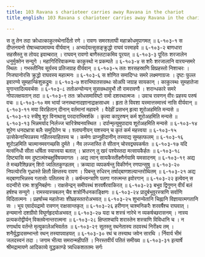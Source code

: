 ```yaml
---
title: 103 Ravana s charioteer carries away Ravana in the chariot
title_english: 103 Ravana s charioteer carries away Ravana in the chariot

---
```

<div class="audioEmbed"  caption="श्रीराम-हरिसीताराममूर्ति-घनपाठिभ्यां वचनम्" src="https://archive.org/download/Ramayana-recitation-Sriram-harisItArAmamUrti-Ghanapaati-v2/Kanda_6/Kanda_6_YK-103-Ravana_s_charioteer_carries_away_Ravana_in_the_chariot_0.mp3"></div>
स तु तेन तदा क्रोधात्काकुत्स्थेनार्दितो रणे ।  
रावणः समरश्लाघी महाक्रोधमुपागमत् ॥ ६-१०३-१  
स दीप्तनयनो रोषाच्चापमायम्य वीर्यवान् ।  
अभ्यर्दयत्सुसङ्क्रुद्धो राघवं परमाहवे ॥ ६-१०३-२  
बाणधारा सहस्रैस्तु स तोयद इवाम्बरात् ।  
राघवन् रावणो बाणैस्तटाकमिव पूरयत् ॥ ६-१०३-३  
पूरितः शरजालेन धनुर्मुक्तेन सन्युगे ।  
महागिरिरिवाकम्प्यः काकुस्थो न प्रकम्पते ॥ ६-१०३-४  
स शरैः शरजालानि वारयन्समरे स्थितः ।  
गभस्तीनिव सूर्यस्य प्रतिजग्राह वीर्यवान् ॥ ६-१०३-५  
ततः शरसहस्राणि क्षिप्रहस्तो निशाचरः ।  
निजघानोरसि क्रुद्धो राघवस्य महात्मनः ॥ ६-१०३-६  
स शोणित समादिग्धः समरे लक्ष्मणाग्रजः ।  
दृष्टः फुल्ल इवारण्ये सुमहान्किंशुकद्रुमः ॥ ६-१०३-७  
शराभिघातसन्रब्धः सोअपि जग्राह सायकान् ।  
काकुत्स्थः सुमहातेजा युगान्तादित्यवर्चसः ॥ ६-१०३-८  
ततोअन्योन्यन् सुसन्रब्धावुभौ तौ रामरावणौ ।  
शरान्धकारे समरे नोपालक्षयतान् तदा ॥ ६-१०३-९  
ततः क्रोधसमाविष्टो रामो दशरथात्मजः ।  
उवाच रावणन् वीरः प्रहस्य परुषं वचः ॥ ६-१०३-१०  
मम भार्या जनस्थानादज्ञानाद्राक्षसाधम ।  
हृता ते विवशा यस्मात्तस्मात्त्वं नासि वीर्यवान् ॥ ६-१०३-११  
मया विरहितान् दीनान् वर्तमानां महावने ।  
वैदेहीं प्रसभन् हृत्वा शूरोअहमिति मन्यसे ॥ ६-१०३-१२  
स्त्रीषु शूर विनाथासु परदाराभिमर्शके ।  
कृत्वा कापुरुषन् कर्म शूरोअहमिति मन्यसे ॥ ६-१०३-१३  
भिन्नमर्याद निर्लज्ज चारित्रेष्वनवस्थित ।  
दर्पान्मृत्युमुपादाय शूरोअहमिति मन्यसे ॥ ६-१०३-१४  
शूरेण धनदभ्रात्रा बलैः समुदितेन च ।  
श्लाघनीयन् यशस्यन् च कृतं कर्म महत्त्वया ॥ ६-१०३-१५  
उत्सेकेनाभिपन्नस्य गर्हितस्याहितस्य च ।  
कर्मणः प्राप्नुहीदानीन् तस्याद्य सुमहत्फलम् ॥ ६-१०३-१६  
शूरोऽहमिति चात्मानमवगच्छसि दुर्मते ।  
नैव लज्जास्ति ते सीतान् चोरवद्व्यपकर्षतः ॥ ६-१०३-१७  
यदि मत्संनिधौ सीता धर्षिता स्यात्त्वया बलात् ।  
भ्रातरन् तु खरं पश्येस्तदा मत्सायकैर्हतः ॥ ६-१०३-१८  
दिष्ट्यासि मम दुष्टात्मंश्चक्षुर्विषयमागतः ।  
अद्य त्वान् सायकैस्तीक्ष्णैर्नयामि यमसादनम् ॥ ६-१०३-१९  
अद्य ते मच्छरैश्छिन्नन् शिरो ज्वलितकुण्डलम् ।  
क्रव्यादा व्यपकर्षन्तु विकीर्णन् रणपान्सुषु ॥ ६-१०३-२०  
निपत्योरसि गृध्रास्ते क्षितौ क्षिप्तस्य रावण ।  
पिबन्तु रुधिरन् तर्षाद्बाणशल्यान्तरोथितम् ॥ ६-१०३-२१  
अद्य मद्बाणाभिन्नस्य गतासोः पतितस्य ते ।  
कर्षन्त्वन्त्राणि पतगा गरुत्मन्त इवोरगान् ॥ ६-१०३-२२  
इत्येवन् स वदन्वीरो रामः शत्रुनिबर्हणः ।  
राक्षसेन्द्रन् समीपस्थं शरवर्षैरवाकिरत् ॥ ६-१०३-२३  
बभूव द्विगुणन् वीर्यं बलं हर्षश्च सन्युगे ।  
रामस्यास्त्रबलन् चैव शत्रोर्निधनकाङ्क्षिणः ॥ ६-१०३-२४  
प्रादुर्बभूवुरस्त्राणि सर्वाणि विदितात्मनः ।  
प्रहर्षाच्च महातेजाः शीघ्रहस्ततरोअभवत् ॥ ६-१०३-२५  
शुभान्येतानि चिह्नानि विज्ञायात्मगतानि सः ।  
भूय एवार्दयद्रामो रावणन् राक्षसान्तकृत् ॥ ६-१०३-२६  
हरीणान् चाश्मनिकरैः शरवर्षैश्च राघवात् ।  
हन्यमानो दशग्रीवो विघूर्णहृदयोअभवत् ॥ ६-१०३-२७  
यदा च शस्त्रं नारेभे न व्यकर्षच्छरासनम् ।  
नास्य प्रत्यकरोद्वीर्यन् विक्लवेनान्तरात्मना ॥ ६-१०३-२८  
क्षिप्ताश्चापि शरास्तेन शस्त्राणि विविधानि च ।  
न रणार्थाय वर्तन्ते मृत्युकालेअभिवर्ततः ॥ ६-१०३-२९  
सूतस्तु रथनेतास्य तदवस्थं निरीक्ष्य तम् ।  
शनैर्युद्धादसम्भान्तो रथन् तस्यापवाहयत् ॥ ६-१०३-३०  
रथं च तस्याथ जवेन सारथि ।  
र्निवार्य भीमं जलदस्वनं तदा ।  
जगाम भीत्या समरान्महीपतिं ।  
निरस्तवीर्यं पतितं समीख्य ॥ ६-१०३-३१  
इत्यार्षे श्रीमद्रामायणे आदिकाव्ये युद्धकाण्डे त्र्यधिकशततमः सर्गः